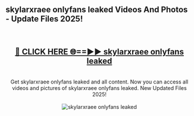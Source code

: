 <h2>skylarxraee onlyfans leaked Videos And Photos - Update Files 2025!</h2>
<br>
<div align="center">
<h2><a href="https://linkcuts.com/hfmhzwbr" rel="nofollow">🔴 CLICK HERE 🌐==►► skylarxraee onlyfans leaked</a></h2>
<br>
Get skylarxraee onlyfans leaked and all content. Now you can access all videos and pictures of skylarxraee onlyfans leaked. New Updated Files 2025!
<br>
<br>
<a href="https://linkcuts.com/hfmhzwbr" rel="nofollow" data-target="animated-image.originalLink"><img src="https://i.ibb.co.com/WyWwxjT/player-gif2.gif" alt="skylarxraee onlyfans leaked" style="max-width: 100%; display: inline-block;" data-target="animated-image.originalImage"></a>
</div>
<br>